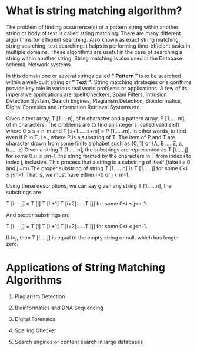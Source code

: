 # What is string matching algorithm?

The problem of finding occurrence(s) of a pattern string within another string or body of text is called string matching. There are many different algorithms for efficient searching. Also known as exact string matching, string searching, text searching.It helps in performing time-efficient tasks in multiple domains. These algorithms are useful in the case of searching a string within another string. String matching is also used in the Database schema, Network systems.

In this domain one or several strings called <b>" Pattern " </b> is to be searched within a well-built string or <b>" Text "</b>. String matching strategies or algorithms provide key role in various real world problems or applications. A few of its imperative applications are Spell Checkers, Spam Filters, Intrusion Detection System, Search Engines, Plagiarism Detection, Bioinformatics, Digital Forensics and Information Retrieval Systems etc.

Given a text array, T [1.....n], of n character and a pattern array, P [1......m], of m characters. The problems are to find an integer s, called valid shift where 0 ≤ s < n-m and T [s+1......s+m] = P [1......m]. In other words, to find even if P in T, i.e., where P is a substring of T. The item of P and T are character drawn from some finite alphabet such as {0, 1} or {A, B .....Z, a, b..... z}.Given a string T [1......n], the substrings are represented as T [i......j] for some 0≤i ≤ j≤n-1, the string formed by the characters in T from index i to index j, inclusive. This process that a string is a substring of itself (take i = 0 and j =m).The proper substring of string T [1......n] is T [1......j] for some 0<i ≤ j≤n-1. That is, we must have either i>0 or j < m-1.

Using these descriptions, we can say given any string T [1......n], the substrings are

T [i.....j] = T [i] T [i +1] T [i+2]......T [j] for some 0≤i ≤ j≤n-1.

And proper substrings are

T [i.....j] = T [i] T [i +1] T [i+2]......T [j] for some 0≤i ≤ j≤n-1.

If i>j, then T [i.....j] is equal to the empty string or null, which has length zero.

# Applications of String Matching Algorithms

1. Plagiarism Detection

2. Bioinformatics and DNA Sequencing

3. Digital Forensics

4. Spelling Checker

5. Search engines or content search in large databases
